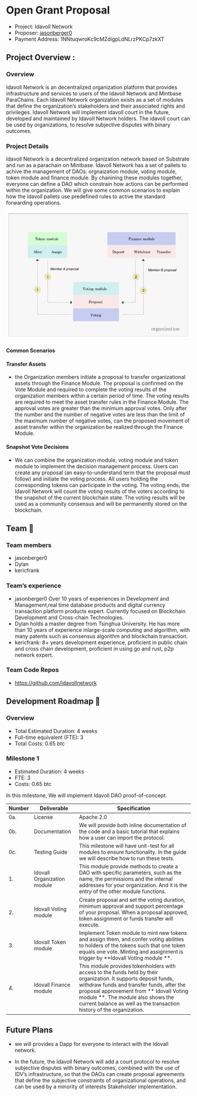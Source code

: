 # Open Grant Proposal

* Project: Idavoll Network
* Proposer: [jasonberger0](https://github.com/jasonberger0)
* Payment Address:  1NNtuqwroKc9cMZdigpLdNLrzPKCp7zkXT

## Project Overview :

### Overview

Idavoll Network is an decentralized organization platform that provides infrastructure and services to users of the Idavoll Network and Mintbase ParaChains. Each Idavoll Network organization exists as a set of modules that define the organization’s stakeholders and their associated rights and privileges.
Idavoll Network will implement idavoll court in the future, developed and maintained by Idavoll Network holders. The idavoll court can be used by organizations, to resolve subjective disputes with binary outcomes.

### Project Details

Idavoll Network is a decentralized organization network based on Substrate and run as a parachain on Mintbase.
Idavoll Network has a set of pallets to achive the management of DAOs: orgnaization module, voting module, token module and finance module. By chanining these modules together, everyone can define a DAO which constrain how actions can be performed within the organization. We will give some common scenarios to explain how the idavoll pallets use predefined rules to active the standard forwarding operations.

![idv](https://github.com/jasonberger0/doc/blob/main/picture/idv.png?raw=true)

#### Common Scenarios

#### Transfer Assets

+ the Organization members initiate a proposal to transfer organizational assets through the Finance Module. The proposal is confirmed on the Vote Module and required to complete the voting results of the organization members within a certain period of time. The voting results are required to meet the asset transfer rules in the Finance Module. The approval votes are greater than the minimum approval votes. Only after the number and the number of negative votes are less than the limit of the maximum number of negative votes, can the proposed movement of asset transfer within the organization be realized through the Finance Module.

#### Snapshot Vote Decisions

+ We can combine the organization module, voting module and token module to implement the decision management process. Users can create any proposal (an easy-to-understand term that the proposal must follow) and initiate the voting process. All users holding the corresponding tokens can participate in the voting. The voting ends, the Idavoll Network will count the voting results of the voters according to the snapshot of the current blockchain state. The voting results will be used as a community consensus and will be permanently stored on the blockchain.

## Team :busts_in_silhouette:

### Team members

+ jasonberger0
+ Dylan
+ kericfrank

### Team’s experience

+ jasonberger0  Over 10 years of experiences in Development and Management,real time database products and digital currency transaction platform products expert. Currently focused on Blockchain Development and Cross-chain Technologies.
+ Dylan holds a master degree from Tsinghua University. He has more than 10 years of experience inlarge-scale computing and algorithm, with many patents such as consensus algorithm and blockchain transaction.
+ kericfrank: 8+ years development experience, proficient in public chain and cross chain development, proficient in using go and rust, p2p network expert.


### Team Code Repos
* https://github.com/idavollnetwork


## Development Roadmap :nut_and_bolt:

### Overview

* Total Estimated Duration: 4 weeks
* Full-time equivalent (FTE):  3
* Total Costs: 0.65 btc

### Milestone 1

* Estimated Duration: 4 weeks
* FTE:  3
* Costs: 0.65 btc

In this milestone, We will implement Idavoll DAO proof-of-concept.

| Number | Deliverable                       | Specification                                                 |
| ------ | --------------------------------- | ------------------------------------------------------------ |
| 0a. | License | Apache 2.0 |
| 0b. | Documentation | We will provide both inline documentation of the code and a basic tutorial that explains how a user can import the protocol. |
| 0c. | Testing Guide | This milestone will have unit-test for all modules to ensure functionality. In the guide we will describe how to run these tests.|
| 1.     | Idovall Organization  module | This module provide methods to create a DAO with specific parameters, such as the name, the permissions and the internal addresses for your organization. And it is the entry of the other module functions. |
| 2.     | Idovall Voting module  |  Create proposal and set the voting duration, minimum approval and support percentage of your proposal. When a proposal approved, token assignment or funds transfer will execute.  |
| 3.     | Idovall Token module  | Implement Token module to mint new tokens and assign them, and confer voting abilities to holders of the tokens such that one token equals one vote. Minting and assignment is trigger by **Idovall Voting module **. |
| 4.     | Idovall Finance module | This module provides tokenholders with access to the funds held by their organization. It supports deposit funds, withdraw funds and transfer funds, after the proposal approvement from ** Idovall Voting module **. The module also shows the current balance as well as the transaction history of the organization. |

## Future Plans

+ we will provides a Dapp for everyone to interact with the Idovall network.

+ In the future, the Idavoll Network will add a court protocol to resolve subjective disputes with binary outcomes, combined with the use of IDV’s infrastructure, so that the DAOs can create proposal agreements that define the subjective constraints of organizational operations, and can be used by a minority of interests Stakeholder implementation.